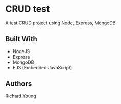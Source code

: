 # CRUD test

A test CRUD project using Node, Express, MongoDB


## Built With

* NodeJS
* Express
* MongoDB
* EJS (Embedded JavaScript)


## Authors

Richard Young


